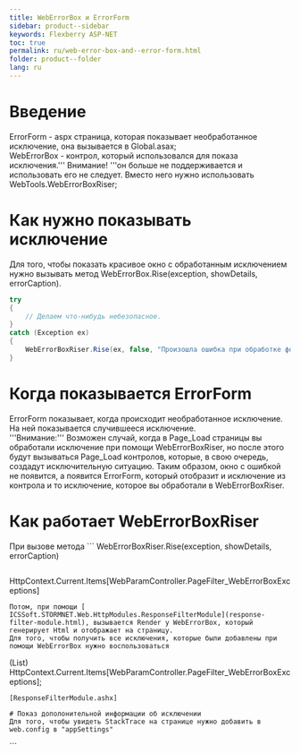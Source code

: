 ```yaml
---
title: WebErrorBox и ErrorForm
sidebar: product--sidebar
keywords: Flexberry ASP-NET
toc: true
permalink: ru/web-error-box-and--error-form.html
folder: product--folder
lang: ru
---
```


# Введение
ErrorForm - aspx страница, которая показывает необработанное исключение, она вызывается в Global.asax;
<br />
WebErrorBox - контрол, который использовался для показа исключения.''' Внимание! '''он больше не поддерживается и использовать его не следует. Вместо него нужно использовать WebTools.WebErrorBoxRiser;

# Как нужно показывать исключение
Для того, чтобы показать красивое окно с обработанным исключением нужно вызывать метод WebErrorBox.Rise(exception, showDetails, errorCaption).
```cs
try
{
    // Делаем что-нибудь небезопасное.
}
catch (Exception ex)
{
    WebErrorBoxRiser.Rise(ex, false, "Произошла ошибка при обработке формы");
}
```

# Когда показывается ErrorForm
ErrorForm показывает, когда происходит необработанное исключение. На ней показывается случившееся исключение.
<br />
'''Внимание:''' Возможен случай, когда в Page_Load страницы вы обработали исключение при помощи WebErrorBoxRiser, но после этого будут вызываться Page_Load контролов, которые, в свою очередь, создадут исключительную ситуацию. Таким образом, окно с ошибкой не появится, а появится ErrorForm, который отобразит и исключение из контрола и то исключение, которое вы обработали в WebErrorBoxRiser.


# Как работает WebErrorBoxRiser
При вызове метода ```
WebErrorBoxRiser.Rise(exception, showDetails, errorCaption)
``` исключение добавляется в 
```
HttpContext.Current.Items[WebParamController.PageFilter_WebErrorBoxExceptions]
```
Потом, при помощи [ ICSSoft.STORMNET.Web.HttpModules.ResponseFilterModule](response-filter-module.html), вызывается Render у WebErrorBox, который генерирует Html и отображает на страницу.
Для того, чтобы получить все исключения, которые были добавлены при помощи WebErrorBox нужно воспользоваться 
```
(List<WebErrorBoxRiser>) HttpContext.Current.Items[WebParamController.PageFilter_WebErrorBoxExceptions];
```
[ResponseFilterModule.ashx]

# Показ дополонительной информации об исключении
Для того, чтобы увидеть StackTrace на странице нужно добавить в web.config в "appSettings"
```

<add key="ShowErrorDetails" value="true" />
```

